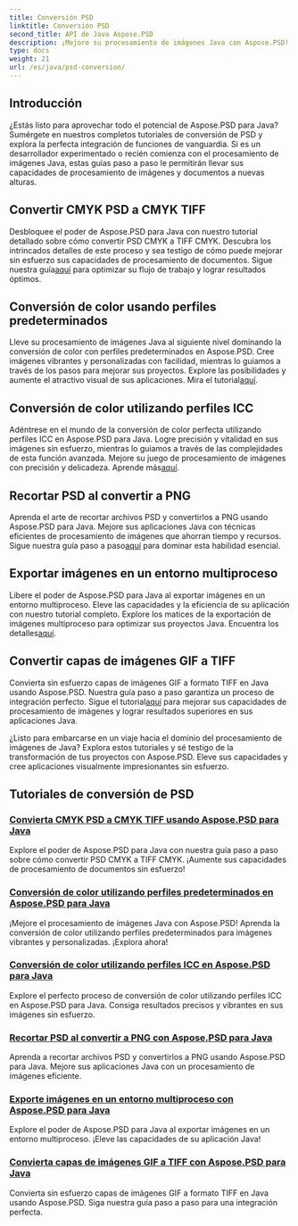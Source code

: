 ```yaml
---
title: Conversión PSD
linktitle: Conversión PSD
second_title: API de Java Aspose.PSD
description: ¡Mejore su procesamiento de imágenes Java con Aspose.PSD! Aprenda a convertir CMYK PSD a CMYK TIFF, dominar la conversión de colores, recortar archivos PSD y más.
type: docs
weight: 21
url: /es/java/psd-conversion/
---
```

## Introducción

¿Estás listo para aprovechar todo el potencial de Aspose.PSD para Java? Sumérgete en nuestros completos tutoriales de conversión de PSD y explora la perfecta integración de funciones de vanguardia. Si es un desarrollador experimentado o recién comienza con el procesamiento de imágenes Java, estas guías paso a paso le permitirán llevar sus capacidades de procesamiento de imágenes y documentos a nuevas alturas.

## Convertir CMYK PSD a CMYK TIFF
 Desbloquee el poder de Aspose.PSD para Java con nuestro tutorial detallado sobre cómo convertir PSD CMYK a TIFF CMYK. Descubra los intrincados detalles de este proceso y sea testigo de cómo puede mejorar sin esfuerzo sus capacidades de procesamiento de documentos. Sigue nuestra guía[aquí](./cmyk-psd-to-cmyk-tiff/) para optimizar su flujo de trabajo y lograr resultados óptimos.

## Conversión de color usando perfiles predeterminados
Lleve su procesamiento de imágenes Java al siguiente nivel dominando la conversión de color con perfiles predeterminados en Aspose.PSD. Cree imágenes vibrantes y personalizadas con facilidad, mientras lo guiamos a través de los pasos para mejorar sus proyectos. Explore las posibilidades y aumente el atractivo visual de sus aplicaciones. Mira el tutorial[aquí](./color-conversion-default-profiles/).

## Conversión de color utilizando perfiles ICC
 Adéntrese en el mundo de la conversión de color perfecta utilizando perfiles ICC en Aspose.PSD para Java. Logre precisión y vitalidad en sus imágenes sin esfuerzo, mientras lo guiamos a través de las complejidades de esta función avanzada. Mejore su juego de procesamiento de imágenes con precisión y delicadeza. Aprende más[aquí](./color-conversion-icc-profiles/).

## Recortar PSD al convertir a PNG
 Aprenda el arte de recortar archivos PSD y convertirlos a PNG usando Aspose.PSD para Java. Mejore sus aplicaciones Java con técnicas eficientes de procesamiento de imágenes que ahorran tiempo y recursos. Sigue nuestra guía paso a paso[aquí](./cropping-psd-converting-png/) para dominar esta habilidad esencial.

## Exportar imágenes en un entorno multiproceso
Libere el poder de Aspose.PSD para Java al exportar imágenes en un entorno multiproceso. Eleve las capacidades y la eficiencia de su aplicación con nuestro tutorial completo. Explore los matices de la exportación de imágenes multiproceso para optimizar sus proyectos Java. Encuentra los detalles[aquí](./export-images-multi-thread/).

## Convertir capas de imágenes GIF a TIFF
 Convierta sin esfuerzo capas de imágenes GIF a formato TIFF en Java usando Aspose.PSD. Nuestra guía paso a paso garantiza un proceso de integración perfecto. Sigue el tutorial[aquí](./gif-image-layers-to-tiff/) para mejorar sus capacidades de procesamiento de imágenes y lograr resultados superiores en sus aplicaciones Java.

¿Listo para embarcarse en un viaje hacia el dominio del procesamiento de imágenes de Java? Explora estos tutoriales y sé testigo de la transformación de tus proyectos con Aspose.PSD. Eleve sus capacidades y cree aplicaciones visualmente impresionantes sin esfuerzo. 
## Tutoriales de conversión de PSD
### [Convierta CMYK PSD a CMYK TIFF usando Aspose.PSD para Java](./cmyk-psd-to-cmyk-tiff/)
Explore el poder de Aspose.PSD para Java con nuestra guía paso a paso sobre cómo convertir PSD CMYK a TIFF CMYK. ¡Aumente sus capacidades de procesamiento de documentos sin esfuerzo!
### [Conversión de color utilizando perfiles predeterminados en Aspose.PSD para Java](./color-conversion-default-profiles/)
¡Mejore el procesamiento de imágenes Java con Aspose.PSD! Aprenda la conversión de color utilizando perfiles predeterminados para imágenes vibrantes y personalizadas. ¡Explora ahora!
### [Conversión de color utilizando perfiles ICC en Aspose.PSD para Java](./color-conversion-icc-profiles/)
Explore el perfecto proceso de conversión de color utilizando perfiles ICC en Aspose.PSD para Java. Consiga resultados precisos y vibrantes en sus imágenes sin esfuerzo.
### [Recortar PSD al convertir a PNG con Aspose.PSD para Java](./cropping-psd-converting-png/)
Aprenda a recortar archivos PSD y convertirlos a PNG usando Aspose.PSD para Java. Mejore sus aplicaciones Java con un procesamiento de imágenes eficiente.
### [Exporte imágenes en un entorno multiproceso con Aspose.PSD para Java](./export-images-multi-thread/)
Explore el poder de Aspose.PSD para Java al exportar imágenes en un entorno multiproceso. ¡Eleve las capacidades de su aplicación Java!
### [Convierta capas de imágenes GIF a TIFF con Aspose.PSD para Java](./gif-image-layers-to-tiff/)
Convierta sin esfuerzo capas de imágenes GIF a formato TIFF en Java usando Aspose.PSD. Siga nuestra guía paso a paso para una integración perfecta.